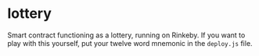 # lottery
Smart contract functioning as a lottery, running on Rinkeby. If you want to play with this yourself, put your twelve
word mnemonic in the `deploy.js` file.
